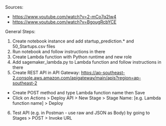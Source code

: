 Sources:
- https://www.youtube.com/watch?v=2-mCo7q2Iw4
- https://www.youtube.com/watch?v=BgougRcbYCE

General Steps:
1. Create notebook instance and add startup_prediction.* and 50_Startups.csv files
2. Run notebook and follow instructions in there
3. Create Lambda function with Python runtime and new role
4. Add sagemaker_lambda.py to Lambda function and follow instructions in there
5. Create REST API in API Gateway: https://ap-southeast-2.console.aws.amazon.com/apigateway/main/apis?region=ap-southeast-2
- Create POST method and type Lambda function name then Save
- Click on Actions > Deploy API > New Stage > Stage Name: [e.g. Lambda function name] > Deploy
6. Test API (e.g. in Postman - use raw and JSON as Body) by going to Stages > POST > Invoke URL